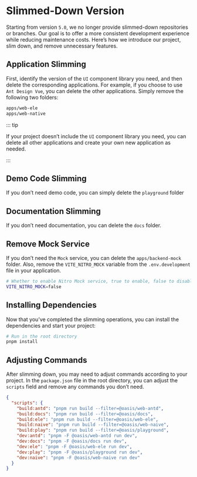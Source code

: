 # Slimmed-Down Version

Starting from version `5.0`, we no longer provide slimmed-down repositories or branches. Our goal is to offer a more consistent development experience while reducing maintenance costs. Here’s how we introduce our project, slim down, and remove unnecessary features.

## Application Slimming

First, identify the version of the `UI` component library you need, and then delete the corresponding applications. For example, if you choose to use `Ant Design Vue`, you can delete the other applications. Simply remove the following two folders:

```bash
apps/web-ele
apps/web-native

```

::: tip

If your project doesn’t include the `UI` component library you need, you can delete all other applications and create your own new application as needed.

:::

## Demo Code Slimming

If you don’t need demo code, you can simply delete the `playground` folder

## Documentation Slimming

If you don’t need documentation, you can delete the `docs` folder.

## Remove Mock Service

If you don’t need the `Mock` service, you can delete the `apps/backend-mock` folder. Also, remove the `VITE_NITRO_MOCK` variable from the `.env.development` file in your application.

```bash
# Whether to enable Nitro Mock service, true to enable, false to disable
VITE_NITRO_MOCK=false
```

## Installing Dependencies

Now that you’ve completed the slimming operations, you can install the dependencies and start your project:

```bash
# Run in the root directory
pnpm install

```

## Adjusting Commands

After slimming down, you may need to adjust commands according to your project. In the `package.json` file in the root directory, you can adjust the `scripts` field and remove any commands you don’t need.

```json
{
  "scripts": {
    "build:antd": "pnpm run build --filter=@oasis/web-antd",
    "build:docs": "pnpm run build --filter=@oasis/docs",
    "build:ele": "pnpm run build --filter=@oasis/web-ele",
    "build:naive": "pnpm run build --filter=@oasis/web-naive",
    "build:play": "pnpm run build --filter=@oasis/playground",
    "dev:antd": "pnpm -F @oasis/web-antd run dev",
    "dev:docs": "pnpm -F @oasis/docs run dev",
    "dev:ele": "pnpm -F @oasis/web-ele run dev",
    "dev:play": "pnpm -F @oasis/playground run dev",
    "dev:naive": "pnpm -F @oasis/web-naive run dev"
  }
}
```
